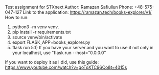 Test assignment for STXnext
Author: Ramazan Safiullun
Phone: +48-575-047-127
Link to the application: https://ramazan.tech/books-explorer/v1/
How to run
1) python3 -m venv venv.
2) pip install -r requirements.txt
3) source venv/bin/activate
4) export FLASK_APP=books_explorer.py
5) flask run
5.1) If you have your server and you want to use it not only in your localhost, use "flask run --host="0.0.0.0"

If you want to deploy it as I did, use this guide: https://www.youtube.com/watch?v=goToXTC96Co&t=4015s
